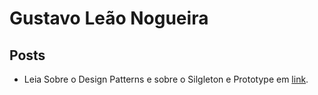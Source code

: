 # Gustavo Leão Nogueira

## Posts

* Leia Sobre o Design Patterns e sobre o Silgleton e Prototype em [link](trabalhos/trabalho-web.md).


